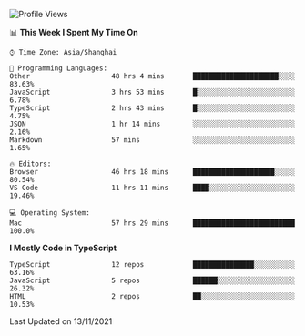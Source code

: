 <!--START_SECTION:waka-->
![Profile Views](http://img.shields.io/badge/Profile%20Views-1-blue)

📊 **This Week I Spent My Time On** 

```text
⌚︎ Time Zone: Asia/Shanghai

💬 Programming Languages: 
Other                    48 hrs 4 mins       █████████████████████░░░░   83.63% 
JavaScript               3 hrs 53 mins       █░░░░░░░░░░░░░░░░░░░░░░░░   6.78% 
TypeScript               2 hrs 43 mins       █░░░░░░░░░░░░░░░░░░░░░░░░   4.75% 
JSON                     1 hr 14 mins        ░░░░░░░░░░░░░░░░░░░░░░░░░   2.16% 
Markdown                 57 mins             ░░░░░░░░░░░░░░░░░░░░░░░░░   1.65%

🔥 Editors: 
Browser                  46 hrs 18 mins      ████████████████████░░░░░   80.54% 
VS Code                  11 hrs 11 mins      ████░░░░░░░░░░░░░░░░░░░░░   19.46%

💻 Operating System: 
Mac                      57 hrs 29 mins      █████████████████████████   100.0%

```

**I Mostly Code in TypeScript** 

```text
TypeScript               12 repos            ███████████████░░░░░░░░░░   63.16% 
JavaScript               5 repos             ██████░░░░░░░░░░░░░░░░░░░   26.32% 
HTML                     2 repos             ██░░░░░░░░░░░░░░░░░░░░░░░   10.53%

```



 Last Updated on 13/11/2021
<!--END_SECTION:waka-->
